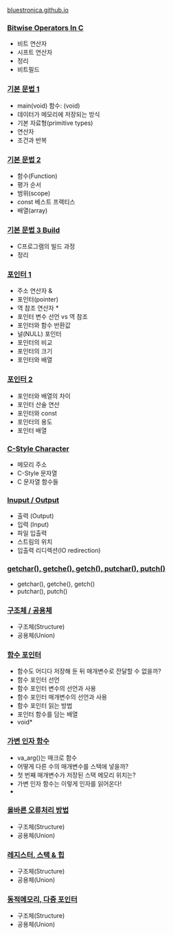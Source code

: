 [bluestronica.github.io](https://bluestronica.github.io/)

### [Bitwise Operators In C](https://github.com/bluestronica/bluestronica.github.io/blob/main/C/Bitwise_Operators_In_C.md)
- 비트 연산자
- 시프트 연산자
- 정리
- 비트필드

### [기본 문법 1](https://github.com/bluestronica/bluestronica.github.io/blob/main/C/Basic.md)
- main(void) 함수: (void)
- 데이터가 메모리에 저장되는 방식
- 기본 자료형(primitive types)
- 연산자
- 조건과 반복

### [기본 문법 2](https://github.com/bluestronica/bluestronica.github.io/blob/main/C/Function.md)
- 함수(Function)
- 평가 순서
- 범위(scope)
- const 베스트 프랙티스
- 배열(array)

### [기본 문법 3 Build](https://github.com/bluestronica/bluestronica.github.io/blob/main/C/Build.md)
- C프로그램의 빌드 과정
- 정리

### [포인터 1](https://github.com/bluestronica/bluestronica.github.io/blob/main/C/Pointer1.md)
- 주소 연산자 &
- 포인터(pointer)
- 역 참조 연산자 *
- 포인터 변수 선언 vs 역 참조
- 포인터와 함수 반환값
- 널(NULL) 포인터
- 포인터의 비교
- 포인터의 크기
- 포인터와 배열

### [포인터 2](https://github.com/bluestronica/bluestronica.github.io/blob/main/C/Pointer2.md)
- 포인터와 배열의 차이
- 포인터 산술 연산
- 포인터와 const
- 포인터의 용도
- 포인터 배열

### [C-Style Character](https://github.com/bluestronica/bluestronica.github.io/blob/main/C/C_Style_Character.md)
- 메모리 주소
- C-Style 문자열
- C 문자열 함수들


### [Inuput / Output](https://github.com/bluestronica/bluestronica.github.io/blob/main/C/Input_Output.md)
- 출력 (Output)
- 입력 (Input)
- 파일 입출력
- 스트림의 위치
- 입출력 리디렉션(IO redirection)

### [getchar(), getche(), getch(), putchar(), putch()](https://github.com/bluestronica/bluestronica.github.io/blob/main/C/getchar_getche_getch.md)
- getchar(), getche(), getch()
- putchar(), putch()

### [구조체 / 공용체](https://github.com/bluestronica/bluestronica.github.io/blob/main/C/Structure_Union.md)
- 구조체(Structure)
- 공용체(Union)

### [함수 포인터](https://github.com/bluestronica/bluestronica.github.io/blob/main/C/Function_Pointer.md)
- 함수도 어디다 저장해 둔 뒤 매개변수로 잔달할 수 없을까?
- 함수 포인터 선언
- 함수 포인터 변수의 선언과 사용
- 함수 포인터 매개변수의 선언과 사용
- 함수 포인터 읽는 방법
- 포인터 함수를 담는 배열
- void*

### [가변 인자 함수](https://github.com/bluestronica/bluestronica.github.io/blob/main/C/Variadic_Function.md)
- va_arg()는 매크로 함수
- 어떻게 다른 수의 매개변수를 스택에 넣을까?
- 첫 번째 매개변수가 저장된 스택 메모리 위치는?
- 가변 인자 함수는 이렇게 인자를 읽어온다!
- 

### [올바른 오류처리 방법](https://github.com/bluestronica/bluestronica.github.io/blob/main/C/Error_Handling.md)
- 구조체(Structure)
- 공용체(Union)

### [레지스터, 스택 & 힙](https://github.com/bluestronica/bluestronica.github.io/blob/main/C/Memory.md)
- 구조체(Structure)
- 공용체(Union)

### [동적메모리, 다중 포인터](https://github.com/bluestronica/bluestronica.github.io/blob/main/C/Memory2.md)
- 구조체(Structure)
- 공용체(Union)


